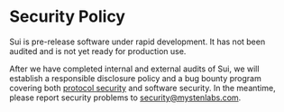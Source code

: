 # Security Policy

Sui is pre-release software under rapid development. It has not been audited and is not yet ready for production use.

After we have completed internal and external audits of Sui, we will establish a responsible disclosure policy and a bug bounty program covering both [protocol security](doc/src/learn/sui-security.md) and software security. In the meantime, please report security problems to security@mystenlabs.com.
